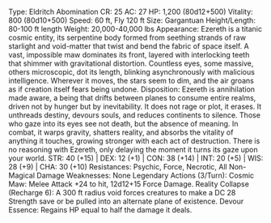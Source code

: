 Type: Eldritch Abomination
CR: 25
AC: 27
HP: 1,200 (80d12+500)
Vitality: 800 (80d10+500)
Speed: 60 ft, Fly 120 ft
Size: Gargantuan
Height/Length: 80-100 ft length
Weight: 20,000-40,000 lbs
Appearance: Ezereth is a titanic cosmic entity, its serpentine body formed from seething strands of raw starlight and void-matter that twist and bend the fabric of space itself. A vast, impossible maw dominates its front, layered with interlocking teeth that shimmer with gravitational distortion. Countless eyes, some massive, others microscopic, dot its length, blinking asynchronously with malicious intelligence. Wherever it moves, the stars seem to dim, and the air groans as if creation itself fears being undone.
Disposition: Ezereth is annihilation made aware, a being that drifts between planes to consume entire realms, driven not by hunger but by inevitability. It does not rage or plot, it erases. It unthreads destiny, devours souls, and reduces continents to silence. Those who gaze into its eyes see not death, but the absence of meaning. In combat, it warps gravity, shatters reality, and absorbs the vitality of anything it touches, growing stronger with each act of destruction. There is no reasoning with Ezereth, only delaying the moment it turns its gaze upon your world.
STR: 40 (+15) | DEX: 12 (+1) | CON: 38 (+14) | INT: 20 (+5) | WIS: 28 (+9) | CHA: 30 (+10)
Resistances: Psychic, Force, Necrotic, All Non-Magical Damage
Weaknesses: None
Legendary Actions (3/Turn):
Cosmic Maw: Melee Attack +24 to hit, 12d12+15 Force Damage.
Reality Collapse (Recharge 6): A 300 ft radius void forces creatures to make a DC 28 Strength save or be pulled into an alternate plane of existence.
Devour Essence: Regains HP equal to half the damage it deals.
